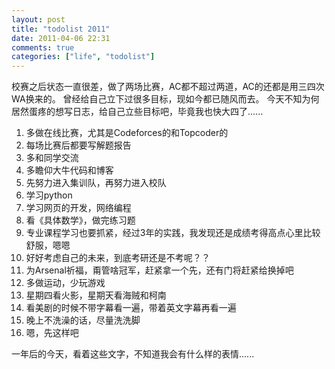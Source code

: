 ```yaml
---
layout: post
title: "todolist 2011"
date: 2011-04-06 22:31
comments: true
categories: ["life", "todolist"]
---
```

校赛之后状态一直很差，做了两场比赛，AC都不超过两道，AC的还都是用三四次WA换来的。
曾经给自己立下过很多目标，现如今都已随风而去。
今天不知为何居然蛋疼的想写日志，给自己立些目标吧，毕竟我也快大四了......

1. 多做在线比赛，尤其是Codeforces的和Topcoder的
2. 每场比赛后都要写解题报告
3. 多和同学交流
4. 多瞻仰大牛代码和博客
5. 先努力进入集训队，再努力进入校队
6. 学习python
7. 学习网页的开发，网络编程
8. 看《具体数学》，做完练习题
9. 专业课程学习也要抓紧，经过3年的实践，我发现还是成绩考得高点心里比较舒服，嗯嗯
10. 好好考虑自己的未来，到底考研还是不考呢？？
11. 为Arsenal祈福，甭管啥冠军，赶紧拿一个先，还有门将赶紧给换掉吧
12. 多做运动，少玩游戏
13. 星期四看火影，星期天看海贼和柯南
14. 看美剧的时候不带字幕看一遍，带着英文字幕再看一遍
15. 晚上不洗澡的话，尽量洗洗脚
16. 嗯，先这样吧

一年后的今天，看着这些文字，不知道我会有什么样的表情......
